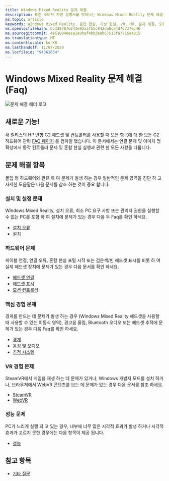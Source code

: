 ```yaml
---
title: Windows Mixed Reality 문제 해결
description: 표준 소비자 지원 설명서를 벗어나는 Windows Mixed Reality 문제 해결.
ms.topic: article
keywords: Windows Mixed Reality, 혼합 현실, 가상 현실, VR, MR, 문제 해결, 오류, 도움말, 지원
ms.openlocfilehash: bc320787e243e92aafb5c942da8ca4d76737ec46
ms.sourcegitcommit: 4e618948e1e2e0baf4bb3e8b67513fa7716aa815
ms.translationtype: MT
ms.contentlocale: ko-KR
ms.lasthandoff: 11/07/2020
ms.locfileid: "94361654"
---
```

# <a name="troubleshooting-windows-mixed-reality-faqs"></a>Windows Mixed Reality 문제 해결 (Faq)

![문제 해결 헤더 로고](images/1050px-Mixedrealityportal.png)

## <a name="whats-new"></a>새로운 기능!

새 릴리스의 HP 반향 G2 헤드셋 및 컨트롤러를 사용할 때 모든 항목에 대 한 모든 G2 하드웨어 관련 [FAQ 페이지](reverbG2-faq.md) 를 컴파일 했습니다. 이 문서에서는 연결 문제 및 이미지 명확성에서 동작 컨트롤러 문제 및 혼합 현실 실행과 관련 한 모든 사항을 다룹니다.

## <a name="troubleshooting-topics"></a>문제 해결 항목

몰입 형 하드웨어와 관련 하 여 문제가 발생 하는 경우 일반적인 문제 영역을 진단 하 고 자세한 도움말은 다음 문서를 참조 하는 것이 중요 합니다. 

### <a name="installation-and-setup-issues"></a>설치 및 설정 문제

Windows Mixed Reality, 설치 오류, 최소 PC 요구 사항 또는 관리자 권한을 실행할 수 없는 PC를 포함 하 여 설치에 문제가 있는 경우 다음 두 Faq를 확인 하세요.

- [설치 오류](installation_errors.md)
- [설치](wmr-setup-faq.md)

### <a name="hardware-issues"></a>하드웨어 문제

케이블 연결, 연결 오류, 혼합 현실 포털 시작 또는 검은색/빈 헤드셋 표시를 비롯 하 여 실제 헤드셋 장치에 문제가 있는 경우 다음 문서를 확인 하세요.

- [헤드셋 연결](headset-connectivity.md)
- [헤드셋 표시](headset-display.md)
- [모션 컨트롤러](motion-controller-problems.md)

### <a name="core-experience-issues"></a>핵심 경험 문제

경계를 만드는 데 문제가 발생 하는 경우 (Windows Mixed Reality 헤드셋을 사용할 때 사용할 수 있는 이동식 영역), 경고음 울림, Bluetooth 오디오 또는 헤드셋 추적에 문제가 있는 경우 다음 Faq를 확인 하세요.

- [경계](boundary-questions.md)
- [음성 및 오디오](speech-and-audio.md)
- [추적 시스템](tracking.md)

### <a name="vr-experience-issues"></a>VR 경험 문제

SteamVR에서 게임을 재생 하는 데 문제가 있거나, Windows 개발자 모드를 설치 하거나, 브라우저에서 WebVR 콘텐츠를 보는 데 문제가 있는 경우 다음 문서를 참조 하세요.

- [SteamVR](steamvr-questions.md)
- [WebVR](webvr-questions.md)

### <a name="performance-issues"></a>성능 문제 

PC가 느리게 실행 되 고 있는 경우, 내부에 너무 많은 시각적 효과가 발생 하거나 시각적 효과가 고르지 못한 경우에는 다음 항목이 제공 됩니다.

- [성능](performance-questions.md)

## <a name="see-also"></a>참고 항목
- [기타 질문](other-questions.md)
